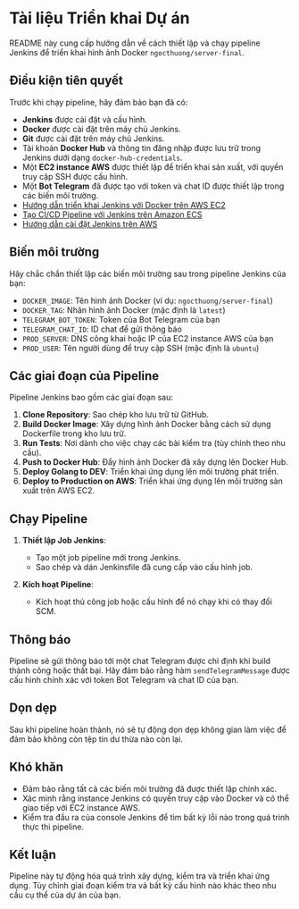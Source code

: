 # Tài liệu Triển khai Dự án

README này cung cấp hướng dẫn về cách thiết lập và chạy pipeline Jenkins để triển khai hình ảnh Docker `ngocthuong/server-final`.

## Điều kiện tiên quyết

Trước khi chạy pipeline, hãy đảm bảo bạn đã có:

- **Jenkins** được cài đặt và cấu hình. 
- **Docker** được cài đặt trên máy chủ Jenkins. 
- **Git** được cài đặt trên máy chủ Jenkins. 
- Tài khoản **Docker Hub** và thông tin đăng nhập được lưu trữ trong Jenkins dưới dạng `docker-hub-credentials`.
- Một **EC2 instance AWS** được thiết lập để triển khai sản xuất, với quyền truy cập SSH được cấu hình.
- Một **Bot Telegram** đã được tạo với token và chat ID được thiết lập trong các biến môi trường.
- [Hướng dẫn triển khai Jenkins với Docker trên AWS EC2](https://viblo.asia/p/cach-trien-khai-mot-du-an-bang-jenkins-docker-ec2-3kY4gnD0VAe)
- [Tạo CI/CD Pipeline với Jenkins trên Amazon ECS](https://locker.io/vi/blog/cach-tao-ci-cd-pipeline-voi-jenkins)
- [Hướng dẫn cài đặt Jenkins trên AWS](https://www.jenkins.io/doc/tutorials/tutorial-for-installing-jenkins-on-AWS/)
## Biến môi trường

Hãy chắc chắn thiết lập các biến môi trường sau trong pipeline Jenkins của bạn:

- `DOCKER_IMAGE`: Tên hình ảnh Docker (ví dụ: `ngocthuong/server-final`)
- `DOCKER_TAG`: Nhãn hình ảnh Docker (mặc định là `latest`)
- `TELEGRAM_BOT_TOKEN`: Token của Bot Telegram của bạn
- `TELEGRAM_CHAT_ID`: ID chat để gửi thông báo
- `PROD_SERVER`: DNS công khai hoặc IP của EC2 instance AWS của bạn
- `PROD_USER`: Tên người dùng để truy cập SSH (mặc định là `ubuntu`)

## Các giai đoạn của Pipeline

Pipeline Jenkins bao gồm các giai đoạn sau:

1. **Clone Repository**: Sao chép kho lưu trữ từ GitHub.
2. **Build Docker Image**: Xây dựng hình ảnh Docker bằng cách sử dụng Dockerfile trong kho lưu trữ.
3. **Run Tests**: Nơi dành cho việc chạy các bài kiểm tra (tùy chỉnh theo nhu cầu).
4. **Push to Docker Hub**: Đẩy hình ảnh Docker đã xây dựng lên Docker Hub.
5. **Deploy Golang to DEV**: Triển khai ứng dụng lên môi trường phát triển.
6. **Deploy to Production on AWS**: Triển khai ứng dụng lên môi trường sản xuất trên AWS EC2.

## Chạy Pipeline

1. **Thiết lập Job Jenkins**:
   - Tạo một job pipeline mới trong Jenkins.
   - Sao chép và dán Jenkinsfile đã cung cấp vào cấu hình job.

2. **Kích hoạt Pipeline**:
   - Kích hoạt thủ công job hoặc cấu hình để nó chạy khi có thay đổi SCM.

## Thông báo

Pipeline sẽ gửi thông báo tới một chat Telegram được chỉ định khi build thành công hoặc thất bại. Hãy đảm bảo rằng hàm `sendTelegramMessage` được cấu hình chính xác với token Bot Telegram và chat ID của bạn.

## Dọn dẹp

Sau khi pipeline hoàn thành, nó sẽ tự động dọn dẹp không gian làm việc để đảm bảo không còn tệp tin dư thừa nào còn lại.

## Khó khăn

- Đảm bảo rằng tất cả các biến môi trường đã được thiết lập chính xác.
- Xác minh rằng instance Jenkins có quyền truy cập vào Docker và có thể giao tiếp với EC2 instance AWS.
- Kiểm tra đầu ra của console Jenkins để tìm bất kỳ lỗi nào trong quá trình thực thi pipeline.

## Kết luận

Pipeline này tự động hóa quá trình xây dựng, kiểm tra và triển khai ứng dụng. Tùy chỉnh giai đoạn kiểm tra và bất kỳ cấu hình nào khác theo nhu cầu cụ thể của dự án của bạn.
